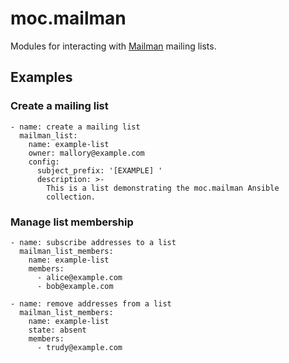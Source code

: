 # moc.mailman

Modules for interacting with [Mailman][] mailing lists.

## Examples

### Create a mailing list

```
- name: create a mailing list
  mailman_list:
    name: example-list
    owner: mallory@example.com
    config:
      subject_prefix: '[EXAMPLE] '
      description: >-
        This is a list demonstrating the moc.mailman Ansible
        collection.
```

### Manage list membership

```
- name: subscribe addresses to a list
  mailman_list_members:
    name: example-list
    members:
      - alice@example.com
      - bob@example.com

- name: remove addresses from a list
  mailman_list_members:
    name: example-list
    state: absent
    members:
      - trudy@example.com
```

[mailman]: https://list.org/

